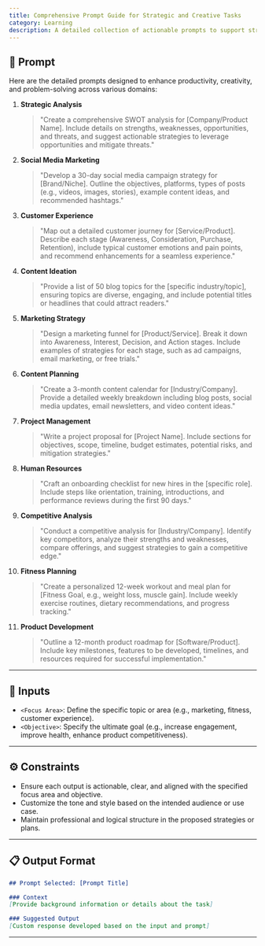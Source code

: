 ```yaml
---
title: Comprehensive Prompt Guide for Strategic and Creative Tasks
category: Learning
description: A detailed collection of actionable prompts to support strategic analysis, marketing initiatives, project planning, content creation, and personal development.
---
```


## 🔧 Prompt

Here are the detailed prompts designed to enhance productivity, creativity, and problem-solving across various domains:

1. **Strategic Analysis**  
   > "Create a comprehensive SWOT analysis for [Company/Product Name]. Include details on strengths, weaknesses, opportunities, and threats, and suggest actionable strategies to leverage opportunities and mitigate threats."

2. **Social Media Marketing**  
   > "Develop a 30-day social media campaign strategy for [Brand/Niche]. Outline the objectives, platforms, types of posts (e.g., videos, images, stories), example content ideas, and recommended hashtags."

3. **Customer Experience**  
   > "Map out a detailed customer journey for [Service/Product]. Describe each stage (Awareness, Consideration, Purchase, Retention), include typical customer emotions and pain points, and recommend enhancements for a seamless experience."

4. **Content Ideation**  
   > "Provide a list of 50 blog topics for the [specific industry/topic], ensuring topics are diverse, engaging, and include potential titles or headlines that could attract readers."

5. **Marketing Strategy**  
   > "Design a marketing funnel for [Product/Service]. Break it down into Awareness, Interest, Decision, and Action stages. Include examples of strategies for each stage, such as ad campaigns, email marketing, or free trials."

6. **Content Planning**  
   > "Create a 3-month content calendar for [Industry/Company]. Provide a detailed weekly breakdown including blog posts, social media updates, email newsletters, and video content ideas."

7. **Project Management**  
   > "Write a project proposal for [Project Name]. Include sections for objectives, scope, timeline, budget estimates, potential risks, and mitigation strategies."

8. **Human Resources**  
   > "Craft an onboarding checklist for new hires in the [specific role]. Include steps like orientation, training, introductions, and performance reviews during the first 90 days."

9. **Competitive Analysis**  
   > "Conduct a competitive analysis for [Industry/Company]. Identify key competitors, analyze their strengths and weaknesses, compare offerings, and suggest strategies to gain a competitive edge."

10. **Fitness Planning**  
    > "Create a personalized 12-week workout and meal plan for [Fitness Goal, e.g., weight loss, muscle gain]. Include weekly exercise routines, dietary recommendations, and progress tracking."

11. **Product Development**  
    > "Outline a 12-month product roadmap for [Software/Product]. Include key milestones, features to be developed, timelines, and resources required for successful implementation."

---

## 🧩 Inputs

- `<Focus Area>`: Define the specific topic or area (e.g., marketing, fitness, customer experience).
- `<Objective>`: Specify the ultimate goal (e.g., increase engagement, improve health, enhance product competitiveness).

---

## ⚙️ Constraints

- Ensure each output is actionable, clear, and aligned with the specified focus area and objective.
- Customize the tone and style based on the intended audience or use case.
- Maintain professional and logical structure in the proposed strategies or plans.

---

## 📋 Output Format

```markdown
## Prompt Selected: [Prompt Title]

### Context
[Provide background information or details about the task]

### Suggested Output
[Custom response developed based on the input and prompt]
```

---
